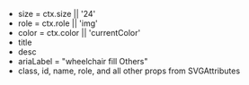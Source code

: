 - size = ctx.size || '24'
- role = ctx.role || 'img'
- color = ctx.color || 'currentColor'
- title
- desc
- ariaLabel = "wheelchair fill Others"
- class, id, name, role, and all other props from SVGAttributes
